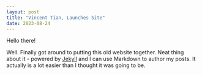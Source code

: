 ```yaml
---
layout: post
title: "Vincent Tian, Launches Site"
date: 2023-08-24
---
```

Hello there!

Well. Finally got around to putting this old website together. Neat thing about it - powered by [Jekyll](http://jekyllrb.com) and I can use Markdown to author my posts. It actually is a lot easier than I thought it was going to be.
